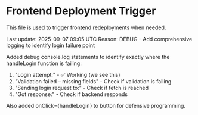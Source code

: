 # Frontend Deployment Trigger

This file is used to trigger frontend redeployments when needed.

Last update: 2025-09-07 09:05 UTC
Reason: DEBUG - Add comprehensive logging to identify login failure point

Added debug console.log statements to identify exactly where the handleLogin function is failing:
1. "Login attempt:" - ✅ Working (we see this)
2. "Validation failed – missing fields" - Check if validation is failing
3. "Sending login request to:" - Check if fetch is reached
4. "Got response:" - Check if backend responds

Also added onClick={handleLogin} to button for defensive programming.

